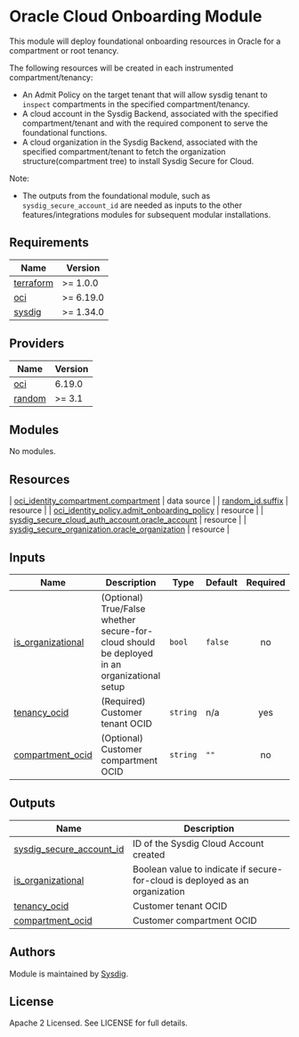 # Oracle Cloud Onboarding Module

This module will deploy foundational onboarding resources in Oracle for a compartment or root tenancy.

The following resources will be created in each instrumented compartment/tenancy:

- An Admit Policy on the target tenant that will allow sysdig tenant to `inspect` compartments in the specified
  compartment/tenancy.
- A cloud account in the Sysdig Backend, associated with the specified compartment/tenant and with the required
  component to serve the foundational functions.
- A cloud organization in the Sysdig Backend, associated with the specified compartment/tenant to fetch the organization
  structure(compartment tree) to install Sysdig Secure for Cloud.

Note:

- The outputs from the foundational module, such as `sysdig_secure_account_id` are needed as inputs to the other
  features/integrations modules for subsequent modular installations.

<!-- BEGINNING OF PRE-COMMIT-TERRAFORM DOCS HOOK -->

## Requirements

| Name                                                                      | Version   |
|---------------------------------------------------------------------------|-----------|
| <a name="requirement_terraform"></a> [terraform](#requirement\_terraform) | >= 1.0.0  |
| <a name="requirement_oci"></a> [oci](#requirement\_oci)                   | >= 6.19.0 |
| <a name="requirement_sysdig"></a> [sysdig](#requirement\_sysdig)          | >= 1.34.0 |

## Providers

| Name                                                       | Version |
|------------------------------------------------------------|---------|
| <a name="provider_oci"></a> [oci](#provider\_oci)          | 6.19.0  |
| <a name="provider_random"></a> [random](#provider\_random) | >= 3.1  |

## Modules

No modules.

## Resources

| [oci_identity_compartment.compartment](https://registry.terraform.io/providers/oracle/oci/latest/docs/resources/identity_compartment) |
data source |
| [random_id.suffix](https://registry.terraform.io/providers/hashicorp/random/latest/docs/resources/id) | resource |
| [oci_identity_policy.admit_onboarding_policy](https://registry.terraform.io/providers/oracle/oci/latest/docs/resources/identity_policy) |
resource |
| [sysdig_secure_cloud_auth_account.oracle_account](https://registry.terraform.io/providers/sysdiglabs/sysdig/latest/docs/resources/secure_cloud_auth_account) |
resource |
| [sysdig_secure_organization.oracle_organization](https://registry.terraform.io/providers/sysdiglabs/sysdig/latest/docs/resources/secure_organization) |
resource |

## Inputs

| Name                                                                                    | Description                                                                                  | Type     | Default          | Required |
|-----------------------------------------------------------------------------------------|----------------------------------------------------------------------------------------------|----------|------------------|:--------:|
| <a name="input_is_organizational"></a> [is\_organizational](#input\_is\_organizational) | (Optional) True/False whether secure-for-cloud should be deployed in an organizational setup | `bool`   | `false`          |    no    |
| <a name="input_tenancy_ocid"></a> [tenancy\_ocid](#input\_tenancy\_ocid)                | (Required) Customer tenant OCID                                                              | `string` | n/a              |   yes    |
| <a name="input_compartment_ocid"></a> [compartment\_ocid](#input\_compartment\_ocid)    | (Optional) Customer compartment OCID                                                         | `string` | `""`             |    no    |

## Outputs

| Name                                                                                                               | Description                                                                  |
|--------------------------------------------------------------------------------------------------------------------|------------------------------------------------------------------------------|
| <a name="output_sysdig_secure_account_id"></a> [sysdig\_secure\_account\_id](#output\_sysdig\_secure\_account\_id) | ID of the Sysdig Cloud Account created                                       |
| <a name="output_is_organizational"></a> [is\_organizational](#output\_is\_organizational)                          | Boolean value to indicate if secure-for-cloud is deployed as an organization |
| <a name="output_tenancy_ocid"></a> [tenancy\_ocid](#output\_tenancy\_ocid)                                         | Customer tenant OCID                                                         |
| <a name="output_compartment_ocid"></a> [compartment\_ocid](#output_compartment\_ocid)                              | Customer compartment OCID                                                    |

<!-- END OF PRE-COMMIT-TERRAFORM DOCS HOOK -->

## Authors

Module is maintained by [Sysdig](https://sysdig.com).

## License

Apache 2 Licensed. See LICENSE for full details.